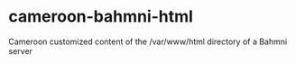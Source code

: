 # cameroon-bahmni-html
Cameroon customized content of the /var/www/html directory of a Bahmni server
